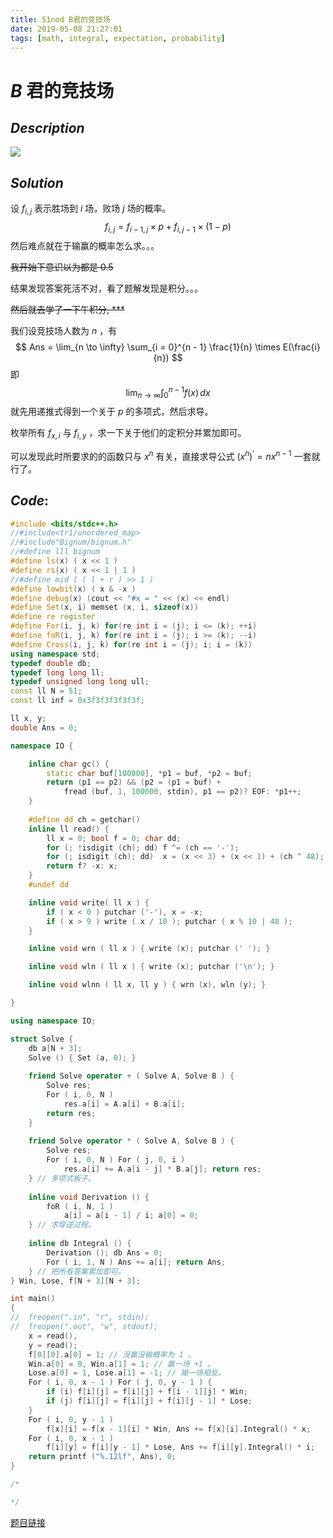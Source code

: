 ```yaml
---
title: 51nod B君的竞技场
date: 2019-05-08 21:27:01
tags: [math, integral, expectation, probability]
---
```


# $B$ 君的竞技场



## $Description$

![](https://s2.ax1x.com/2019/05/08/EcEBE4.png)



## $Solution$

设 $f_{i, j}$ 表示胜场到 $i$ 场，败场 $j$ 场的概率。
$$
f_{i, j} = f_{i - 1, j} \times p + f_{i, j - 1} \times (1 - p)
$$
然后难点就在于输赢的概率怎么求。。。

~~我开始下意识以为都是 0.5~~

结果发现答案死活不对，看了题解发现是积分。。。

~~然后就去学了一下午积分, ***~~

我们设竞技场人数为 $n$ ，有
$$
Ans = \lim_{n \to \infty} \sum_{i = 0}^{n - 1} \frac{1}{n} \times E(\frac{i}{n})
$$
即
$$
\lim_{n \to \infty} \int_{0}^{n - 1}f(x) \,dx
$$
就先用递推式得到一个关于 $p$ 的多项式，然后求导。

枚举所有 $f_{x, i}$ 与 $f_{i, y}$ ，求一下关于他们的定积分并累加即可。

可以发现此时所要求的的函数只与 $x^n$ 有关，直接求导公式 $(x^n)^\prime = nx^{n - 1}$ 一套就行了。



## $Code:$

```cpp
#include <bits/stdc++.h>
//#include<tr1/unordered_map>
//#include"Bignum/bignum.h"
//#define lll bignum
#define ls(x) ( x << 1 )
#define rs(x) ( x << 1 | 1 )
//#define mid ( ( l + r ) >> 1 )
#define lowbit(x) ( x & -x )
#define debug(x) (cout << "#x = " << (x) << endl)
#define Set(x, i) memset (x, i, sizeof(x))
#define re register
#define For(i, j, k) for(re int i = (j); i <= (k); ++i)
#define foR(i, j, k) for(re int i = (j); i >= (k); --i)
#define Cross(i, j, k) for(re int i = (j); i; i = (k))
using namespace std;
typedef double db;
typedef long long ll;
typedef unsigned long long ull;
const ll N = 51;
const ll inf = 0x3f3f3f3f3f3f;

ll x, y;
double Ans = 0;

namespace IO {

    inline char gc() {
        static char buf[100000], *p1 = buf, *p2 = buf;
        return (p1 == p2) && (p2 = (p1 = buf) +
            fread (buf, 1, 100000, stdin), p1 == p2)? EOF: *p1++;
    }
    
    #define dd ch = getchar()
    inline ll read() {
        ll x = 0; bool f = 0; char dd;
        for (; !isdigit (ch); dd) f ^= (ch == '-');
        for (; isdigit (ch); dd)  x = (x << 3) + (x << 1) + (ch ^ 48);
        return f? -x: x;
    }
    #undef dd

    inline void write( ll x ) {
        if ( x < 0 ) putchar ('-'), x = -x;
        if ( x > 9 ) write ( x / 10 ); putchar ( x % 10 | 48 );
    }

    inline void wrn ( ll x ) { write (x); putchar (' '); }

    inline void wln ( ll x ) { write (x); putchar ('\n'); }

    inline void wlnn ( ll x, ll y ) { wrn (x), wln (y); }

}

using namespace IO;

struct Solve {
    db a[N + 3];
    Solve () { Set (a, 0); }
    
    friend Solve operator + ( Solve A, Solve B ) {
        Solve res; 
        For ( i, 0, N ) 
            res.a[i] = A.a[i] + B.a[i];
        return res;
    }
    
    friend Solve operator * ( Solve A, Solve B ) {
        Solve res; 
        For ( i, 0, N ) For ( j, 0, i )    
            res.a[i] += A.a[i - j] * B.a[j]; return res;
    } // 多项式板子。 
    
    inline void Derivation () {
        foR ( i, N, 1 ) 
            a[i] = a[i - 1] / i; a[0] = 0;
    } // 求导逆过程。 
    
    inline db Integral () {
        Derivation (); db Ans = 0; 
        For ( i, 1, N ) Ans += a[i]; return Ans;
    } // 把所有答案累加即可。 
} Win, Lose, f[N + 3][N + 3];

int main()
{
//  freopen(".in", "r", stdin);
//  freopen(".out", "w", stdout);
    x = read(), 
    y = read();
    f[0][0].a[0] = 1; // 没赢没输概率为 1 。 
    Win.a[0] = 0, Win.a[1] = 1; // 赢一场 +1 。 
    Lose.a[0] = 1, Lose.a[1] = -1; // 输一场相反。 
    For ( i, 0, x - 1 ) For ( j, 0, y - 1 ) {
        if (i) f[i][j] = f[i][j] + f[i - 1][j] * Win;
        if (j) f[i][j] = f[i][j] + f[i][j - 1] * Lose;
    }
    For ( i, 0, y - 1 ) 
        f[x][i] = f[x - 1][i] * Win, Ans += f[x][i].Integral() * x;
    For ( i, 0, x - 1 ) 
        f[i][y] = f[i][y - 1] * Lose, Ans += f[i][y].Integral() * i;
    return printf ("%.12lf", Ans), 0;
}

/*

*/

```

[题目链接](<http://www.51nod.com/Challenge/Problem.html#!#problemId=1630>)